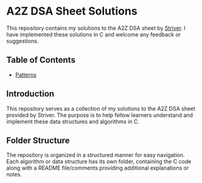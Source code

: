 # A2Z DSA Sheet Solutions

This repository contains my solutions to the A2Z DSA sheet by [Striver](https://www.youtube.com/@striver_79). I have implemented these solutions in C and welcome any feedback or suggestions.

## Table of Contents
- [Patterns](https://github.com/TheStriver97/DSA-Solutions/tree/main/patterns)
  
## Introduction

This repository serves as a collection of my solutions to the A2Z DSA sheet provided by Striver. The purpose is to help fellow learners understand and implement these data structures and algorithms in C.

## Folder Structure

The repository is organized in a structured manner for easy navigation. Each algorithm or data structure has its own folder, containing the C code along with a README file/comments providing additional explanations or notes.

